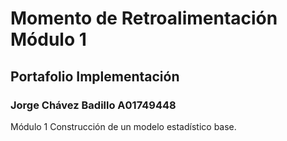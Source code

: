 # Momento de Retroalimentación Módulo 1
## Portafolio Implementación
### Jorge Chávez Badillo A01749448
Módulo 1 Construcción de un modelo estadístico base.
